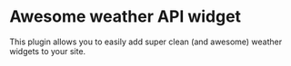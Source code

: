 # Awesome weather API widget
This plugin allows you to easily add super clean (and awesome) weather widgets to your site.
